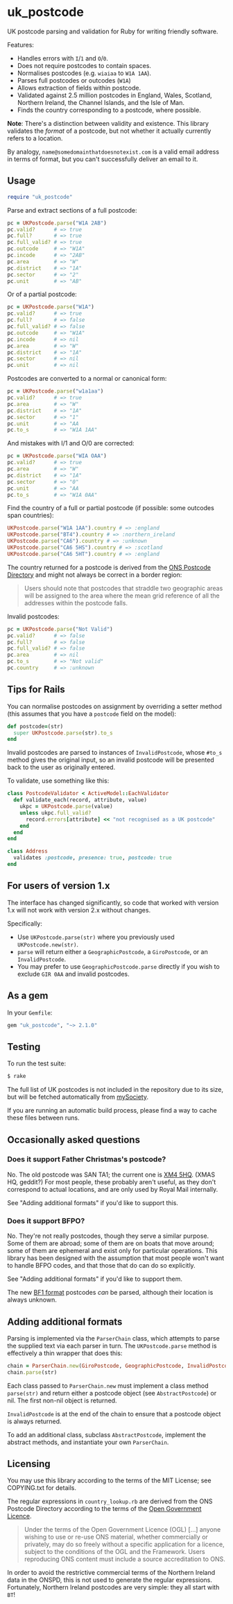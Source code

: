 # uk_postcode

UK postcode parsing and validation for Ruby for writing friendly software.

Features:

* Handles errors with `I`/`1` and `O`/`0`.
* Does not require postcodes to contain spaces.
* Normalises postcodes (e.g. `wiaiaa` to `W1A 1AA`).
* Parses full postcodes or outcodes (`W1A`)
* Allows extraction of fields within postcode.
* Validated against 2.5 million postcodes in England, Wales, Scotland, Northern
  Ireland, the Channel Islands, and the Isle of Man.
* Finds the country corresponding to a postcode, where possible.

**Note**: There's a distinction between validity and existence. This library
validates the *format* of a postcode, but not whether it actually currently
refers to a location.

By analogy, `name@somedomainthatdoesnotexist.com` is a valid email address in
terms of format, but you can't successfully deliver an email to it.

## Usage

```ruby
require "uk_postcode"
```

Parse and extract sections of a full postcode:

```ruby
pc = UKPostcode.parse("W1A 2AB")
pc.valid?      # => true
pc.full?       # => true
pc.full_valid? # => true
pc.outcode     # => "W1A"
pc.incode      # => "2AB"
pc.area        # => "W"
pc.district    # => "1A"
pc.sector      # => "2"
pc.unit        # => "AB"
```

Or of a partial postcode:

```ruby
pc = UKPostcode.parse("W1A")
pc.valid?      # => true
pc.full?       # => false
pc.full_valid? # => false
pc.outcode     # => "W1A"
pc.incode      # => nil
pc.area        # => "W"
pc.district    # => "1A"
pc.sector      # => nil
pc.unit        # => nil
```

Postcodes are converted to a normal or canonical form:

```ruby
pc = UKPostcode.parse("w1a1aa")
pc.valid?      # => true
pc.area        # => "W"
pc.district    # => "1A"
pc.sector      # => "1"
pc.unit        # => "AA
pc.to_s        # => "W1A 1AA"
```

And mistakes with I/1 and O/0 are corrected:

```ruby
pc = UKPostcode.parse("WIA OAA")
pc.valid?      # => true
pc.area        # => "W"
pc.district    # => "1A"
pc.sector      # => "0"
pc.unit        # => "AA
pc.to_s        # => "W1A 0AA"
```

Find the country of a full or partial postcode (if possible: some outcodes span
countries):

```ruby
UKPostcode.parse("W1A 1AA").country # => :england
UKPostcode.parse("BT4").country # => :northern_ireland
UKPostcode.parse("CA6").country # => :unknown
UKPostcode.parse("CA6 5HS").country # => :scotland
UKPostcode.parse("CA6 5HT").country # => :england
```

The country returned for a postcode is derived from the [ONS Postcode
Directory][onspd] and might not always be correct in a border region:

> Users should note that postcodes that straddle two geographic areas will be
> assigned to the area where the mean grid reference of all the addresses
> within the postcode falls.

Invalid postcodes:

```ruby
pc = UKPostcode.parse("Not Valid")
pc.valid?      # => false
pc.full?       # => false
pc.full_valid? # => false
pc.area        # => nil
pc.to_s        # => "Not valid"
pc.country     # => :unknown
```

## Tips for Rails

You can normalise postcodes on assignment by overriding a setter method (this
assumes that you have a `postcode` field on the model):

```ruby
def postcode=(str)
  super UKPostcode.parse(str).to_s
end
```

Invalid postcodes are parsed to instances of `InvalidPostcode`, whose `#to_s`
method gives the original input, so an invalid postcode will be presented back
to the user as originally entered.

To validate, use something like this:

```ruby
class PostcodeValidator < ActiveModel::EachValidator
  def validate_each(record, attribute, value)
    ukpc = UKPostcode.parse(value)
    unless ukpc.full_valid?
      record.errors[attribute] << "not recognised as a UK postcode"
    end
  end
end

class Address
  validates :postcode, presence: true, postcode: true
end
```

## For users of version 1.x

The interface has changed significantly, so code that worked with version 1.x
will not work with version 2.x without changes.

Specifically:

* Use `UKPostcode.parse(str)` where you previously used `UKPostcode.new(str)`.
* `parse` will return either a `GeographicPostcode`, a `GiroPostcode`, or an
  `InvalidPostcode`.
* You may prefer to use `GeographicPostcode.parse` directly if you wish to
  exclude `GIR 0AA` and invalid postcodes.

## As a gem

In your `Gemfile`:

```ruby
gem "uk_postcode", "~> 2.1.0"
```

## Testing

To run the test suite:

```sh
$ rake
```

The full list of UK postcodes is not included in the repository due to its
size, but will be fetched automatically from [mySociety][mys].

If you are running an automatic build process, please find a way to cache these
files between runs.

## Occasionally asked questions

### Does it support Father Christmas's postcode?

No. The old postcode was SAN TA1; the current one is [XM4 5HQ][santa].
(XMAS HQ, geddit?)
For most people, these probably aren't useful, as they don't correspond to
actual locations, and are only used by Royal Mail internally.

See "Adding additional formats" if you'd like to support this.

### Does it support BFPO?

No. They're not really postcodes, though they serve a similar purpose.
Some of them are abroad; some of them are on boats that move around; some of
them are ephemeral and exist only for particular operations.
This library has been designed with the assumption that most people won't want
to handle BFPO codes, and that those that do can do so explicitly.

See "Adding additional formats" if you'd like to support them.

The new [BF1 format][bfpo] postcodes *can* be parsed, although their location
is always unknown.

## Adding additional formats

Parsing is implemented via the `ParserChain` class, which attempts to parse
the supplied text via each parser in turn.
The `UKPostcode.parse` method is effectively a thin wrapper that does this:

```ruby
chain = ParserChain.new(GiroPostcode, GeographicPostcode, InvalidPostcode)
chain.parse(str)
```

Each class passed to `ParserChain.new` must implement a class method
`parse(str)` and return either a postcode object (see `AbstractPostcode`) or
nil.
The first non-nil object is returned.

`InvalidPostcode` is at the end of the chain to ensure that a postcode object
is always returned.

To add an additional class, subclass `AbstractPostcode`, implement the abstract
methods, and instantiate your own `ParserChain`.

## Licensing

You may use this library according to the terms of the MIT License; see
COPYING.txt for details.

The regular expressions in `country_lookup.rb` are derived from the ONS
Postcode Directory according to the terms of the
[Open Government Licence][onspd-lic].

> Under the terms of the Open Government Licence (OGL) […] anyone wishing to
> use or re-use ONS material, whether commercially or privately, may do so
> freely without a specific application for a licence, subject to the
> conditions of the OGL and the Framework. Users reproducing ONS content must
> include a source accreditation to ONS.

In order to avoid the restrictive commercial terms of the Northern Ireland
data in the ONSPD, this is not used to generate the regular expressions.
Fortunately, Northern Ireland postcodes are very simple: they all start with
`BT`!

[bfpo]: https://www.gov.uk/government/publications/british-forces-post-office-locations
[mys]: http://parlvid.mysociety.org/os/
[onspd]: http://www.ons.gov.uk/ons/guide-method/geography/products/postcode-directories/-nspp-/index.html
[onspd-lic]: http://www.ons.gov.uk/ons/guide-method/geography/beginner-s-guide/licences/index.html
[santa]: http://services.royalmail.com/santa-schools
